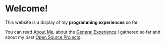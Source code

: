 # Welcome!

This website is a display of my **programming experiences** so far.

You can read [About Me](#/about_me), 
about the [General Experience](#/experience) I gathered so far
and about my past [Open Source Projects](#/index).

